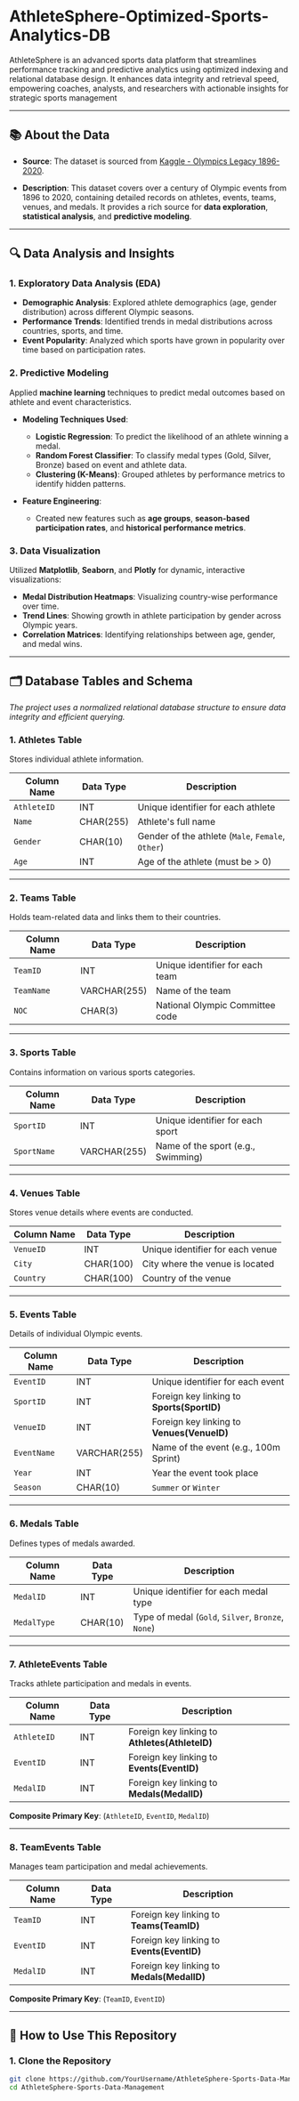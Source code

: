 # AthleteSphere-Optimized-Sports-Analytics-DB
AthleteSphere is an advanced sports data platform that streamlines performance tracking and predictive analytics using optimized indexing and relational database design. It enhances data integrity and retrieval speed, empowering coaches, analysts, and researchers with actionable insights for strategic sports management

---

## 📚 **About the Data**

- **Source**: The dataset is sourced from [Kaggle - Olympics Legacy 1896-2020](https://www.kaggle.com/datasets/krishd123/olympics-legacy-1896-2020).
  
- **Description**: This dataset covers over a century of Olympic events from 1896 to 2020, containing detailed records on athletes, events, teams, venues, and medals. It provides a rich source for **data exploration**, **statistical analysis**, and **predictive modeling**.

---

## 🔍 **Data Analysis and Insights**

### **1. Exploratory Data Analysis (EDA)**

- **Demographic Analysis**: Explored athlete demographics (age, gender distribution) across different Olympic seasons.
- **Performance Trends**: Identified trends in medal distributions across countries, sports, and time.
- **Event Popularity**: Analyzed which sports have grown in popularity over time based on participation rates.

### **2. Predictive Modeling**

Applied **machine learning** techniques to predict medal outcomes based on athlete and event characteristics.

- **Modeling Techniques Used**:
  - **Logistic Regression**: To predict the likelihood of an athlete winning a medal.
  - **Random Forest Classifier**: To classify medal types (Gold, Silver, Bronze) based on event and athlete data.
  - **Clustering (K-Means)**: Grouped athletes by performance metrics to identify hidden patterns.

- **Feature Engineering**:
  - Created new features such as **age groups**, **season-based participation rates**, and **historical performance metrics**.

### **3. Data Visualization**

Utilized **Matplotlib**, **Seaborn**, and **Plotly** for dynamic, interactive visualizations:

- **Medal Distribution Heatmaps**: Visualizing country-wise performance over time.
- **Trend Lines**: Showing growth in athlete participation by gender across Olympic years.
- **Correlation Matrices**: Identifying relationships between age, gender, and medal wins.

---

## 🗂️ **Database Tables and Schema**

*The project uses a normalized relational database structure to ensure data integrity and efficient querying.*

### **1. Athletes Table**
Stores individual athlete information.

| Column Name | Data Type | Description                           |
|-------------|------------|---------------------------------------|
| `AthleteID` | INT        | Unique identifier for each athlete    |
| `Name`      | CHAR(255)  | Athlete's full name                  |
| `Gender`    | CHAR(10)   | Gender of the athlete (`Male`, `Female`, `Other`) |
| `Age`       | INT        | Age of the athlete (must be > 0)     |

---

### **2. Teams Table**
Holds team-related data and links them to their countries.

| Column Name | Data Type   | Description                           |
|-------------|--------------|---------------------------------------|
| `TeamID`    | INT          | Unique identifier for each team       |
| `TeamName`  | VARCHAR(255) | Name of the team                     |
| `NOC`       | CHAR(3)      | National Olympic Committee code      |

---

### **3. Sports Table**
Contains information on various sports categories.

| Column Name | Data Type   | Description                           |
|-------------|--------------|---------------------------------------|
| `SportID`   | INT          | Unique identifier for each sport      |
| `SportName` | VARCHAR(255) | Name of the sport (e.g., Swimming)    |

---

### **4. Venues Table**
Stores venue details where events are conducted.

| Column Name | Data Type   | Description                           |
|-------------|--------------|---------------------------------------|
| `VenueID`   | INT          | Unique identifier for each venue      |
| `City`      | CHAR(100)    | City where the venue is located       |
| `Country`   | CHAR(100)    | Country of the venue                 |

---

### **5. Events Table**
Details of individual Olympic events.

| Column Name | Data Type   | Description                                     |
|-------------|--------------|-------------------------------------------------|
| `EventID`   | INT          | Unique identifier for each event               |
| `SportID`   | INT          | Foreign key linking to **Sports(SportID)**     |
| `VenueID`   | INT          | Foreign key linking to **Venues(VenueID)**     |
| `EventName` | VARCHAR(255) | Name of the event (e.g., 100m Sprint)          |
| `Year`      | INT          | Year the event took place                      |
| `Season`    | CHAR(10)     | `Summer` or `Winter`                           |

---

### **6. Medals Table**
Defines types of medals awarded.

| Column Name | Data Type   | Description                           |
|-------------|--------------|---------------------------------------|
| `MedalID`   | INT          | Unique identifier for each medal type |
| `MedalType` | CHAR(10)     | Type of medal (`Gold`, `Silver`, `Bronze`, `None`) |

---

### **7. AthleteEvents Table**
Tracks athlete participation and medals in events.

| Column Name | Data Type | Description                                           |
|-------------|------------|-------------------------------------------------------|
| `AthleteID` | INT        | Foreign key linking to **Athletes(AthleteID)**        |
| `EventID`   | INT        | Foreign key linking to **Events(EventID)**            |
| `MedalID`   | INT        | Foreign key linking to **Medals(MedalID)**            |

**Composite Primary Key**: (`AthleteID`, `EventID`, `MedalID`)

---

### **8. TeamEvents Table**
Manages team participation and medal achievements.

| Column Name | Data Type | Description                                           |
|-------------|------------|-------------------------------------------------------|
| `TeamID`    | INT        | Foreign key linking to **Teams(TeamID)**              |
| `EventID`   | INT        | Foreign key linking to **Events(EventID)**            |
| `MedalID`   | INT        | Foreign key linking to **Medals(MedalID)**            |

**Composite Primary Key**: (`TeamID`, `EventID`)

---

## 🚀 **How to Use This Repository**

### 1. **Clone the Repository**
```bash
git clone https://github.com/YourUsername/AthleteSphere-Sports-Data-Management.git
cd AthleteSphere-Sports-Data-Management

